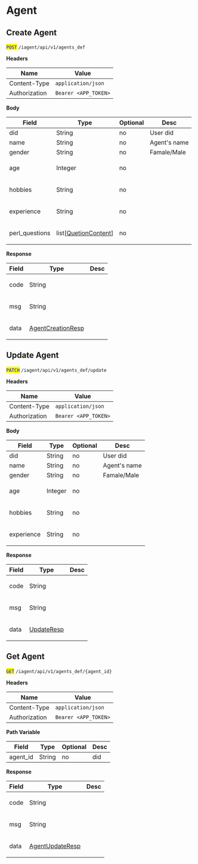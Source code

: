 # Agent

## Create Agent

<mark style="color:blue;">`POST`</mark> `/iagent/api/v1/agents_def`

**Headers**

| Name          | Value                |
| ------------- | -------------------- |
| Content-Type  | `application/json`   |
| Authorization | `Bearer <APP_TOKEN>` |

**Body**

| Field           | Type                                                    | Optional | Desc         |
| --------------- | ------------------------------------------------------- | -------- | ------------ |
| did             | String                                                  | no       | User did     |
| name            | String                                                  | no       | Agent's name |
| gender          | String                                                  | no       | Famale/Male  |
| age             | Integer                                                 | no       | <p><br></p>  |
| hobbies         | String                                                  | no       | <p><br></p>  |
| experience      | String                                                  | no       | <p><br></p>  |
| perl\_questions | list\[[QuetionContent](data-models.md#questioncontent)] | no       | <p><br></p>  |

**Response**

| Field | Type                                                  | Desc        |
| ----- | ----------------------------------------------------- | ----------- |
| code  | String                                                | <p><br></p> |
| msg   | String                                                | <p><br></p> |
| data  | [AgentCreationResp](data-models.md#agentcreationresp) | <p><br></p> |

## Update Agent

<mark style="color:blue;">`PATCH`</mark> `/iagent/api/v1/agents_def/update`

**Headers**

| Name          | Value                |
| ------------- | -------------------- |
| Content-Type  | `application/json`   |
| Authorization | `Bearer <APP_TOKEN>` |

**Body**

| Field      | Type    | Optional | Desc         |
| ---------- | ------- | -------- | ------------ |
| did        | String  | no       | User did     |
| name       | String  | no       | Agent's name |
| gender     | String  | no       | Famale/Male  |
| age        | Integer | no       | <p><br></p>  |
| hobbies    | String  | no       | <p><br></p>  |
| experience | String  | no       | <p><br></p>  |

**Response**

| Field | Type                                         | Desc        |
| ----- | -------------------------------------------- | ----------- |
| code  | String                                       | <p><br></p> |
| msg   | String                                       | <p><br></p> |
| data  | [UpdateResp](data-models.md#agentupdateresp) | <p><br></p> |

## Get Agent

<mark style="color:blue;">`GET`</mark> `/iagent/api/v1/agents_def/{agent_id}`

**Headers**

| Name          | Value                |
| ------------- | -------------------- |
| Content-Type  | `application/json`   |
| Authorization | `Bearer <APP_TOKEN>` |

**Path Variable**

| Field     | Type   | Optional | Desc |
| --------- | ------ | -------- | ---- |
| agent\_id | String | no       | did  |

**Response**

| Field | Type                                              | Desc        |
| ----- | ------------------------------------------------- | ----------- |
| code  | String                                            | <p><br></p> |
| msg   | String                                            | <p><br></p> |
| data  | [AgentUpdateResp](data-models.md#agentupdateresp) | <p><br></p> |

